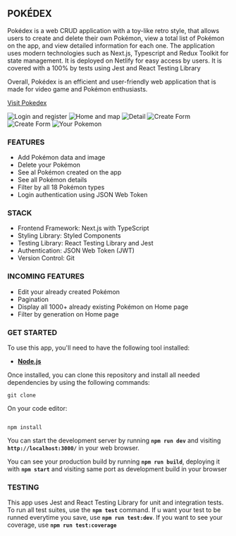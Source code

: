 ## **POKÉDEX**

Pokédex is a web CRUD application with a toy-like retro style, that allows users to create and delete their own Pokémon, view a total list of Pokémon on the app, and view detailed information for each one. The application uses modern technologies such as Next.js, Typescript and Redux Toolkit for state management. It is deployed on Netlify for easy access by users. It is covered with a 100% by tests using Jest and React Testing Library

Overall, Pokédex is an efficient and user-friendly web application that is made for video game and Pokémon enthusiasts.

[Visit Pokedex](https://custom-pokedex-next.netlify.app/)

![Login and register](resources/screenshots/login.png)
![Home and map](resources/screenshots/home.png)
![Detail](resources/screenshots/detail.png)
![Create Form](resources/screenshots/createForm1.png)
![Create Form](resources/screenshots/createForm2.png)
![Your Pokemon](resources/screenshots/your-pokemon.png)

### **FEATURES**

- Add Pokémon data and image
- Delete your Pokémon
- See al Pokémon created on the app
- See all Pokémon details
- Filter by all 18 Pokémon types
- Login authentication using JSON Web Token

### **STACK**

- Frontend Framework: Next.js with TypeScript
- Styling Library: Styled Components
- Testing Library: React Testing Library and Jest
- Authentication: JSON Web Token (JWT)
- Version Control: Git

### **INCOMING FEATURES**

- Edit your already created Pokémon
- Pagination
- Display all 1000+ already existing Pokémon on Home page
- Filter by generation on Home page

### **GET STARTED**

To use this app, you'll need to have the following tool installed:

- **[Node.js](https://nodejs.org/en/)**

Once installed, you can clone this repository and install all needed dependencies by using the following commands:

```
git clone

```

On your code editor:

```

npm install

```

You can start the development server by running **`npm run dev`** and visiting **`http://localhost:3000/`** in your web browser.

You can see your production build by running **`npm run build`**, deploying it with **`npm start`** and visiting same port as development build in your browser

### **TESTING**

This app uses Jest and React Testing Library for unit and integration tests. To run all test suites, use the **`npm test`** command. If u want your test to be runned everytime you save, use **`npm run test:dev`**. If you want to see your coverage, use **`npm run test:coverage`**
